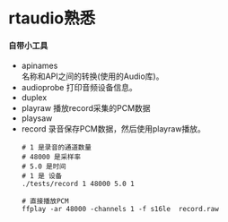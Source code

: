 # rtaudio熟悉


#### 自带小工具
+ apinames  
  名称和API之间的转换(使用的Audio库)。
+ audioprobe
  打印音频设备信息。
+ duplex
+ playraw 播放record采集的PCM数据
+ playsaw
+ record 录音保存PCM数据，然后使用playraw播放。
    ```shell
    # 1 是录音的通道数量
    # 48000 是采样率
    # 5.0 是时间
    # 1 是 设备
    ./tests/record 1 48000 5.0 1

    # 直接播放PCM
    ffplay -ar 48000 -channels 1 -f s16le  record.raw 
    ```  